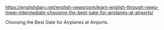https://englishdiary.net/english-newsroom/learn-english-through-news-lower-intermediate-choosing-the-best-gate-for-airplanes-at-airports/

Choosing the Best Gate for Airplanes at Airports.